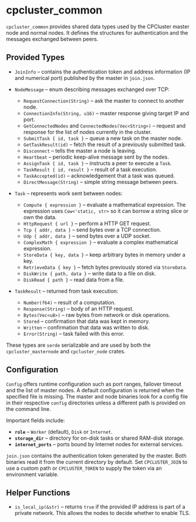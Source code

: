 # cpcluster_common

`cpcluster_common` provides shared data types used by the CPCluster master node and normal nodes. It defines the structures for authentication and the messages exchanged between peers.

## Provided Types

- `JoinInfo` – contains the authentication token and address information (IP and numerical port) published by the master in `join.json`.
- `NodeMessage` – enum describing messages exchanged over TCP:
  - `RequestConnection(String)` – ask the master to connect to another node.
  - `ConnectionInfo(String, u16)` – master response giving target IP and port.
  - `GetConnectedNodes` and `ConnectedNodes(Vec<String>)` – request and response for the list of nodes currently in the cluster.
  - `SubmitTask { id, task }` – queue a new task on the master node.
  - `GetTaskResult(id)` – fetch the result of a previously submitted task.
  - `Disconnect` – tells the master a node is leaving.
  - `Heartbeat` – periodic keep-alive message sent by the nodes.
  - `AssignTask { id, task }` – instructs a peer to execute a `Task`.
  - `TaskResult { id, result }` – result of a task execution.
  - `TaskAccepted(id)` – acknowledgement that a task was queued.
  - `DirectMessage(String)` – simple string message between peers.

- `Task` – represents work sent between nodes:
  - `Compute { expression }` – evaluate a mathematical expression. The
    expression uses `Cow<'static, str>` so it can borrow a string slice or own
    the data.
  - `HttpRequest { url }` – perform a HTTP GET request.
  - `Tcp { addr, data }` – send bytes over a TCP connection.
  - `Udp { addr, data }` – send bytes over a UDP socket.
  - `ComplexMath { expression }` – evaluate a complex mathematical expression.
  - `StoreData { key, data }` – keep arbitrary bytes in memory under a key.
  - `RetrieveData { key }` – fetch bytes previously stored via `StoreData`.
  - `DiskWrite { path, data }` – write data to a file on disk.
  - `DiskRead { path }` – read data from a file.

- `TaskResult` – returned from task execution:
  - `Number(f64)` – result of a computation.
  - `Response(String)` – body of an HTTP request.
  - `Bytes(Vec<u8>)` – raw bytes from network or disk operations.
  - `Stored` – confirmation that data was kept in memory.
  - `Written` – confirmation that data was written to disk.
  - `Error(String)` – task failed with this error.

These types are `serde` serializable and are used by both the `cpcluster_masternode` and `cpcluster_node` crates.

## Configuration

`Config` offers runtime configuration such as port ranges, failover timeout and the list of master nodes. A default configuration is returned when the specified file is missing. The master and node binaries look for a config file in their respective `config` directories unless a different path is provided on the command line.

Important fields include:

- **`role`** – `Worker` (default), `Disk` or `Internet`.
- **`storage_dir`** – directory for on-disk tasks or shared RAM-disk storage.
- **`internet_ports`** – ports bound by Internet nodes for external services.

`join.json` contains the authentication token generated by the master. Both binaries read it from the current directory by default. Set `CPCLUSTER_JOIN` to use a custom path or `CPCLUSTER_TOKEN` to supply the token via an environment variable.

## Helper Functions

- `is_local_ip(&str)` – returns `true` if the provided IP address is part of a private
  network. This allows the nodes to decide whether to enable TLS.

